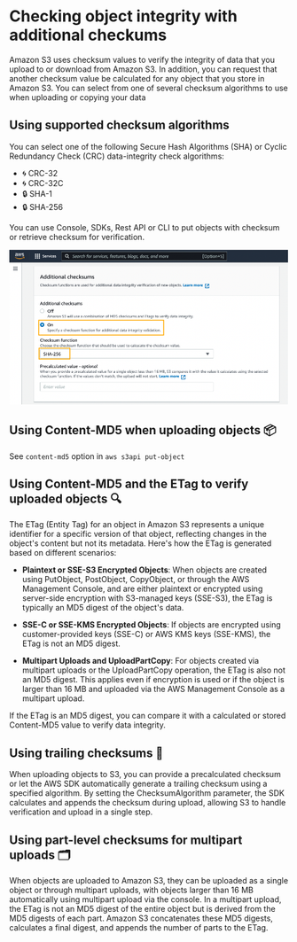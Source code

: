 # Checking object integrity with additional checkums

Amazon S3 uses checksum values to verify the integrity of data that you upload to or download from Amazon S3. In addition, you can request that another checksum value be calculated for any object that you store in Amazon S3. You can select from one of several checksum algorithms to use when uploading or copying your data

## Using supported checksum algorithms

You can select one of the following Secure Hash Algorithms (SHA) or Cyclic Redundancy Check (CRC) data-integrity check algorithms:

- 🌀 CRC-32
- 🌀 CRC-32C
- 🔒 SHA-1
- 🔒 SHA-256

You can use Console, SDKs, Rest API or CLI to put objects with checksum or retrieve checksum for verification.

<img src="./select-additional-checksums.png" />

## Using Content-MD5 when uploading objects 📦

See `content-md5` option in `aws s3api put-object`

## Using Content-MD5 and the ETag to verify uploaded objects 🔍

The ETag (Entity Tag) for an object in Amazon S3 represents a unique identifier for a specific version of that object, reflecting changes in the object's content but not its metadata. Here's how the ETag is generated based on different scenarios:

- **Plaintext or SSE-S3 Encrypted Objects**: When objects are created using PutObject, PostObject, CopyObject, or through the AWS Management Console, and are either plaintext or encrypted using server-side encryption with S3-managed keys (SSE-S3), the ETag is typically an MD5 digest of the object's data.

- **SSE-C or SSE-KMS Encrypted Objects**: If objects are encrypted using customer-provided keys (SSE-C) or AWS KMS keys (SSE-KMS), the ETag is not an MD5 digest.

- **Multipart Uploads and UploadPartCopy**: For objects created via multipart uploads or the UploadPartCopy operation, the ETag is also not an MD5 digest. This applies even if encryption is used or if the object is larger than 16 MB and uploaded via the AWS Management Console as a multipart upload.

If the ETag is an MD5 digest, you can compare it with a calculated or stored Content-MD5 value to verify data integrity.

## Using trailing checksums 🧩

When uploading objects to S3, you can provide a precalculated checksum or let the AWS SDK automatically generate a trailing checksum using a specified algorithm. By setting the ChecksumAlgorithm parameter, the SDK calculates and appends the checksum during upload, allowing S3 to handle verification and upload in a single step.

## Using part-level checksums for multipart uploads 🗂️
When objects are uploaded to Amazon S3, they can be uploaded as a single object or through multipart uploads, with objects larger than 16 MB automatically using multipart upload via the console. In a multipart upload, the ETag is not an MD5 digest of the entire object but is derived from the MD5 digests of each part. Amazon S3 concatenates these MD5 digests, calculates a final digest, and appends the number of parts to the ETag.

